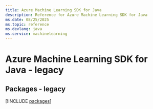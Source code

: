```yaml
---
title: Azure Machine Learning SDK for Java
description: Reference for Azure Machine Learning SDK for Java
ms.date: 08/25/2025
ms.topic: reference
ms.devlang: java
ms.service: machinelearning
---
```

# Azure Machine Learning SDK for Java - legacy
## Packages - legacy
[!INCLUDE [packages](machine-learning-index.md)]